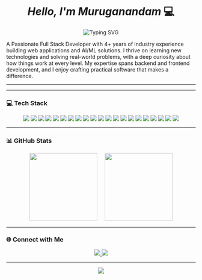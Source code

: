 <h1 align="center"><i>Hello, I'm Muruganandam</i> 💻</h1>
<p align="center">
  <img src="https://readme-typing-svg.herokuapp.com?font=Fira+Code&size=22&pause=1000&center=true&vCenter=true&width=500&lines=Full+Stack+Engineer;Learning+new+Technologies;Loves+Debugging;Crafting+Solutions" alt="Typing SVG" />
</p>

<!-- <p align="center">
  <a href="https://holopin.io/@17guptaishita">
    <img src="https://holopin.me/17guptaishita" width="100" />
  </a>
  <br>
  <b>Hacktoberfest '25 Contributor</b>
</p> -->


A Passionate Full Stack Developer with 4+ years of industry experience building web applications and AI/ML solutions.
I thrive on learning new technologies and solving real-world problems, with a deep curiosity about how things work at every level. My expertise spans backend and frontend development, and I enjoy crafting practical software that makes a difference.

---


---

### 💻 Tech Stack
<p align="center">
  <img src="https://img.shields.io/badge/HTML5-E34F26?style=for-the-badge&logo=html5&logoColor=white" />
<img src="https://img.shields.io/badge/CSS3-1572B6?style=for-the-badge&logo=css3&logoColor=white" />
<img src="https://img.shields.io/badge/JavaScript-F7DF1E?style=for-the-badge&logo=javascript&logoColor=black" />
<img src="https://img.shields.io/badge/TypeScript-3178C6?style=for-the-badge&logo=typescript&logoColor=white" />
<img src="https://img.shields.io/badge/React-61DAFB?style=for-the-badge&logo=react&logoColor=black" />
<img src="https://img.shields.io/badge/Node.js-339933?style=for-the-badge&logo=nodedotjs&logoColor=white" />
<img src="https://img.shields.io/badge/Express.js-000000?style=for-the-badge&logo=express&logoColor=white" />
<img src="https://img.shields.io/badge/NestJS-E0234E?style=for-the-badge&logo=nestjs&logoColor=white" />
<img src="https://img.shields.io/badge/MongoDB-47A248?style=for-the-badge&logo=mongodb&logoColor=white" />
<img src="https://img.shields.io/badge/PostgreSQL-336791?style=for-the-badge&logo=postgresql&logoColor=white" />
<img src="https://img.shields.io/badge/SQL-003B57?style=for-the-badge&logo=sqlite&logoColor=white" />
<img src="https://img.shields.io/badge/GraphQL-E10098?style=for-the-badge&logo=graphql&logoColor=white" />
<img src="https://img.shields.io/badge/Tailwind%20CSS-06B6D4?style=for-the-badge&logo=tailwind-css&logoColor=white" />
<img src="https://img.shields.io/badge/ShadCN_UI-000000?style=for-the-badge&logo=vercel&logoColor=white" />
<img src="https://img.shields.io/badge/Postman-FF6C37?style=for-the-badge&logo=postman&logoColor=white" />
<img src="https://img.shields.io/badge/Git-F05032?style=for-the-badge&logo=git&logoColor=white" />
<img src="https://img.shields.io/badge/GitHub-181717?style=for-the-badge&logo=github&logoColor=white" />
<img src="https://img.shields.io/badge/Python-3776AB?style=for-the-badge&logo=python&logoColor=white" />
<img src="https://img.shields.io/badge/Django-092E20?style=for-the-badge&logo=django&logoColor=white" />
<img src="https://img.shields.io/badge/Machine%20Learning-009688?style=for-the-badge&logo=scikit-learn&logoColor=white" />
<img src="https://img.shields.io/badge/Deep%20Learning-FF6F00?style=for-the-badge&logo=tensorflow&logoColor=white" />

</p>

---

### 📊 GitHub Stats

<p align="center">
  <img src="https://github-readme-streak-stats.herokuapp.com?user=MuruganandamVG&theme=tokyonight" height="180" />
  &nbsp;&nbsp;&nbsp;
  <img src="https://github-readme-stats.vercel.app/api/top-langs/?username=MuruganandamVG&layout=compact&theme=tokyonight" height="180" />
</p>


---

### 🌐 Connect with Me

<p align="center">
  <a href="https://www.linkedin.com/in/muruganandam-v-g-a938871a6/" target="_blank">
    <img src="https://img.shields.io/badge/LinkedIn-0A66C2?style=for-the-badge&logo=linkedin&logoColor=white" />
  </a>
  <a href="mailto:vgmuruganandam2000@gmail.com">
    <img src="https://img.shields.io/badge/Gmail-D14836?style=for-the-badge&logo=gmail&logoColor=white" />
  </a>
</p>

---

<p align="center">
  <img src="https://komarev.com/ghpvc/?username=MuruganandamVG&label=Profile%20Views&color=FF69B4&style=flat-square" />
</p>

<!-- <p align="center">
  <img src="https://readme-typing-svg.herokuapp.com?font=Quicksand&weight=500&size=22&duration=3000&pause=1000&color=FF69B4&center=true&vCenter=true&width=800&lines=If+you+made+it+this+far%2C+my+profile+must+have+sparked+your+interest!;I'm+always+open+to+meaningful+collaborations+and+exciting+opportunities." />
</p> -->
